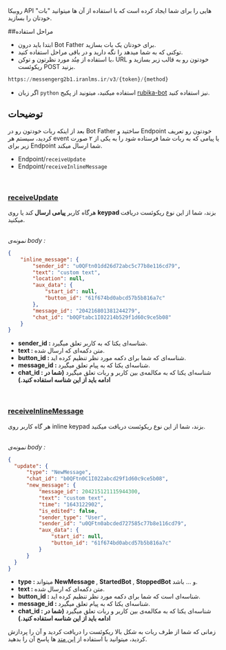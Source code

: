 روبیکا API هایی را برای شما ایجاد کرده است که با استفاده از آن ها میتوانید "بات" خودتان را بسازید.

##مراحل استفاده 
- ابتدا باید درون Bot Father برای خودتان یک بات بسازید.
- توکنی که به شما میدهد را نگه دارید و در باقی مراحل استفاده کنید.
- با استفاده از مِتُد مورد نظرتون و توکن، URL خودتون رو به قالب زیر بسازید و ریکوئست POST بزنید.

```python
https://messengerg2b1.iranlms.ir/v3/{token}/{method}
```

* اگر زبان ``python`` استفاده میکنید، میتونید از پکیج [rubika-bot](https://pypi.org/project/rubika-bot/)  نیز استفاده کنید. 

## توضیحات 

بعد از اینکه ربات خودتون رو در Bot Father ساختید و Endpoint خودتون رو تعریف کردید، سیستم هر event یا پیامی که به ربات شما فرستاده شود را به یکی از ۲ صورت زیر برای Endpoint شما ارسال میکند.  

- Endpoint/``receiveUpdate``
- Endpoint/``receiveInlineMessage``

<br/>

### <u>receiveUpdate</u>

هرگاه کاربر <b> پیامی ارسال </b> کند یا روی <b> keypad </b> بزند، شما از این نوع ریکوئست دریافت میکنید. 

<br/>
<i>نمونه‌ی body :</i>

```json
{
    "inline_message": {
        "sender_id": "u0QFtn01dd26d72abc5c77b8e116cd79",
        "text": "custom text",
        "location": null,
        "aux_data": {
            "start_id": null,
            "button_id": "61f674bd0abcd57b5b816a7c"
        },
        "message_id": "204216801381244279",
        "chat_id": "b0QFtabc1I02214b529f1d60c9ce5b08"
    }
}
```

  - <b>sender_id : </b> شناسه‌ای یکتا که به کاربر تعلق میگیرد. 
  - <b>text : </b>متن دکمه‌ای که ارسال شده. 
  - <b>button_id : </b>شناسه‌ای که شما برای دکمه مورد نظر تنظیم کرده اید. 
  - <b>message_id : </b>شناسه‌ای یکتا که به پیام تعلق میگیرد. 
  - <b>chat_id : </b>شناسه‌ای یکتا که به مکالمه‌ی بین کاربر و ربات تعلق میگیرد <b> (شما در ادامه باید از این شناسه استفاده کنید.) </b> 

    
<br/>

### <u>receiveInlineMessage</u>
هر گاه کاربر روی inline keypad بزند، شما از این نوع ریکوئست دریافت میکنید.

<br/>
<i>نمونه‌ی body :</i>

```json 
{
  "update": {
      "type": "NewMessage",
      "chat_id": "b0QFtn0C1I022abcd29f1d60c9ce5b08",
      "new_message": {
          "message_id": 204215121115944300,
          "text": "custom text",
          "time": "1643122902",
          "is_edited": false,
          "sender_type": "User",
          "sender_id": "u0QFtn0abcded727585c77b8e116cd79",
          "aux_data": {
              "start_id": null,
              "button_id": "61f674bd0abcd57b5b816a7c"
          }
      }
  }
}
```

  - <b>type : </b> میتواند <b> NewMessage </b>, <b> StartedBot </b>, <b>StoppedBot</b> و ... باشد. 
  - <b>text : </b>متن دکمه‌ای که ارسال شده. 
  - <b>button_id : </b>شناسه‌ای است که شما برای دکمه مورد نظر تنظیم کرده اید. 
  - <b>message_id : </b>شناسه‌ای یکتا که به پیام تعلق میگیرد. 
  - <b>chat_id : </b>شناسه‌ای یکتا که به مکالمه‌ی بین کاربر و ربات تعلق میگیرد <b> (شما در ادامه باید از این شناسه استفاده کنید.) </b> 

 زمانی که شما از طرف ربات به شکل بالا ریکوئست را دریافت کردید و آن را پردازش کردید، میتوانید با استفاده از [این متد](methods.md) ها پاسخ آن را بدهید.
